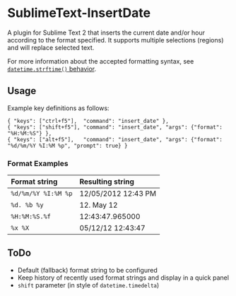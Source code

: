 # SublimeText-InsertDate #

A plugin for Sublime Text 2 that inserts the current date and/or hour according to the format specified.
It supports multiple selections (regions) and will replace selected text.

For more information about the accepted formatting syntax, see [`datetime.strftime()` behavior][strptime].

## Usage ##

Example key definitions as follows:

	{ "keys": ["ctrl+f5"],  "command": "insert_date" },
	{ "keys": ["shift+f5"], "command": "insert_date", "args": {"format": "%H:%M:%S"} },
	{ "keys": ["alt+f5"],   "command": "insert_date", "args": {"format": "%d/%m/%Y %I:%M %p", "prompt": true} }

### Format Examples ###

| Format string       | Resulting string    |
|:--------------------|:--------------------|
| `%d/%m/%Y %I:%M %p` | 12/05/2012 12:43 PM |
| `%d. %b %y`         | 12. May 12          |
| `%H:%M:%S.%f`       | 12:43:47.965000     |
| `%x %X`             | 05/12/12 12:43:47   |


## ToDo ##

- Default (fallback) format string to be configured
- Keep history of recently used format strings and display in a quick panel
- `shift` parameter (in style of `datetime.timedelta`)


[strptime]: http://docs.python.org/py3k/library/datetime.html#strftime-strptime-behavior "Python docs: 7.1.8. strftime() and strptime() Behavior"
